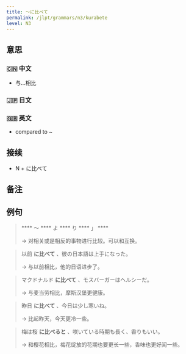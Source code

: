 ```yaml
---
title: 〜に比べて
permalink: /jlpt/grammars/n3/kurabete
level: N3
---
```


## 意思

### 🇨🇳 中文

- 与...相比

### 🇯🇵 日文


### 🇬🇧 英文

- compared to ~

## 接续

- N + に比べて

## 备注


## 例句

> **** 〜 **** よ **** り **** 」 ****
>
> → 对相关或是相反的事物进行比较。可以和互换。

> 以前 **に比べて** 、彼の日本語は上手になった。
>
> → 与以前相比，他的日语进步了。

> マクドナルド **に比べて** 、モスバーガーはヘルシーだ。
>
> → 与麦当劳相比，摩斯汉堡更健康。

> 昨日 **に比べて** 、今日は少し寒いね。
>
> → 比起昨天，今天更冷一些。

> 梅は桜 **に比べると** 、咲いている時期も長く、香りもいい。
>
> → 和樱花相比，梅花绽放的花期也要更长一些，香味也更好闻一些。

